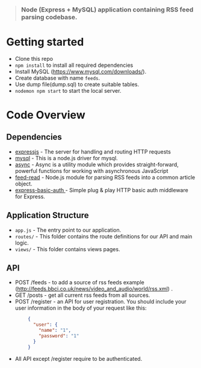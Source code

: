> ### Node (Express + MySQL) application containing RSS feed parsing codebase.

# Getting started

- Clone this repo
- `npm install` to install all required dependencies
- Install MySQL (https://www.mysql.com/downloads/).
- Create database with name `feeds`.
- Use dump file(dump.sql) to create suitable tables.
- `nodemon npm start` to start the local server.

# Code Overview

## Dependencies

- [expressjs](https://github.com/expressjs/express) - The server for handling and routing HTTP requests
- [mysql](https://github.com/mysqljs/mysql) - This is a node.js driver for mysql. 
- [async](https://github.com/caolan/async) - Async is a utility module which provides straight-forward, powerful functions for working with asynchronous JavaScript
- [feed-read](https://github.com/sentientwaffle/feed-read) - Node.js module for parsing RSS feeds into a common article object.
- [express-basic-auth ](https://github.com/LionC/express-basic-auth) - Simple plug & play HTTP basic auth middleware for Express.


## Application Structure

- `app.js` - The entry point to our application. 
- `routes/` - This folder contains the route definitions for our API and main logic.
- `views/` - This folder contains views pages.

## API
  
- POST /feeds - to add a source of rss feeds example (http://feeds.bbci.co.uk/news/video_and_audio/world/rss.xml) .
- GET /posts - get all current rss feeds from all sources.
- POST /register - an API for user registration. You should include your user information in the body of your request like this:
```json
        {
          "user": {
            "name": "1",
            "password": "1"
          }
        }
```
- All API except /register require to be authenticated.
